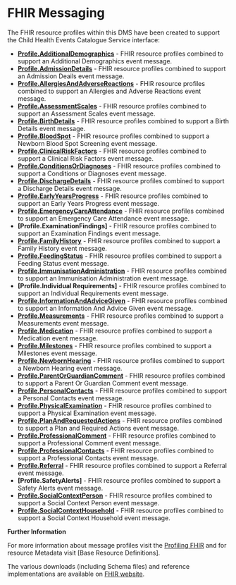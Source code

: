 # FHIR Messaging #

The FHIR resource profiles within this DMS have been created to support the Child Health Events Catalogue Service interface:


- **[Profile.AdditionalDemographics]** - FHIR resource profiles combined to support an Additional Demographics event message.
- **[Profile.AdmissionDetails]** - FHIR resource profiles combined to support an Admission Deails event message.
- **[Profile.AllergiesAndAdverseReactions]** - FHIR resource profiles combined to support an Allergies and Adverse Reactions event message.
- **[Profile.AssessmentScales]** - FHIR resource profiles combined to support an Assessment Scales event message.
- **[Profile.BirthDetails]** - FHIR resource profiles combined to support a Birth Details event message.
- **[Profile.BloodSpot]** - FHIR resource profiles combined to support a Newborn Blood Spot Screening event message.
- **[Profile.ClinicalRiskFactors]** - FHIR resource profiles combined to support a Clinical Risk Factors event message.
- **[Profile.ConditionsOrDiagnoses]** - FHIR resource profiles combined to support a Conditions or Diagnoses event message.
- **[Profile.DischargeDetails]** - FHIR resource profiles combined to support a Discharge Details event message.
- **[Profile.EarlyYearsProgress]** - FHIR resource profiles combined to support an Early Years Progress event message.
- **[Profile.EmergencyCareAttendance]** - FHIR resource profiles combined to support an Emergency Care Attendance event message.
- **[Profile.ExaminationFindings]** - FHIR resource profiles combined to support an Examination Findings event message.
- **[Profile.FamilyHistory]** - FHIR resource profiles combined to support a Family History event message.
- **[Profile.FeedingStatus]** - FHIR resource profiles combined to support a Feeding Status event message.
- **[Profile.ImmunisationAdministration]** - FHIR resource profiles combined to support an Immunisation Administration event message.
- **[Profile.Individual Requirements]** - FHIR resource profiles combined to support an Individual Requirements event message.
- **[Profile.InformationAndAdviceGiven]** - FHIR resource profiles combined to support an Information And Advice Given event message.
- **[Profile.Measurements]** - FHIR resource profiles combined to support a Measurements event message.
- **[Profile.Medication]** - FHIR resource profiles combined to support a Medication event message. 
- **[Profile.Milestones]** - FHIR resource profiles combined to support a Milestones event message. 
- **[Profile.NewbornHearing]** - FHIR resource profiles combined to support a Newborn Hearing event message.
- **[Profile.ParentOrGuardianComment]** - FHIR resource profiles combined to support a Parent Or Guardian Comment event message.
- **[Profile.PersonalContacts]** - FHIR resource profiles combined to support a Personal Contacts event message.
- **[Profile.PhysicalExamination]** - FHIR resource profiles combined to support a Physical Examination event message. 
- **[Profile.PlanAndRequestedActions]** - FHIR resource profiles combined to support a Plan and Required Actions event message.
- **[Profile.ProfessionalComment]** - FHIR resource profiles combined to support a Professional Comment event message.
- **[Profile.ProfessionalContacts]** - FHIR resource profiles combined to support a Professional Contacts event message.
- **[Profile.Referral]** - FHIR resource profiles combined to support a Referral event message.
- **[Profile.SafetyAlerts]** - FHIR resource profiles combined to support a Safety Alerts event message.
- **[Profile.SocialContextPerson]** - FHIR resource profiles combined to support a Social Context Person event message.
- **[Profile.SocialContextHousehold]** - FHIR resource profiles combined to support a Social Context Household event message.


 
**Further Information**

For more information about message profiles visit the [Profiling FHIR] and for resource Metadata visit [Base Resource Definitions].

The various downloads (including Schema files) and reference implementations are available on [FHIR website]. 

[Profile.AdmissionDetails]: ../Profile.AdmissionDetails/Profile.AdmissionDetails.html
[Profile.AdditionalDemographics]: ../Profile.AdditionalDemographics/Profile.AdditionalDemographics.html
[Profile.AllergiesAndAdverseReactions]: ../Profile.AllergiesAndAdverseReactions/Profile.AllergiesAndAdverseReactions.html
[Profile.AssessmentScales]: ../Profile.AssessmentScales/Profile.AssessmentScales.html 
[Profile.BirthDetails]: ../Profile.BirthDetails/Profile.BirthDetails.html
[Profile.BloodSpot]: ../Profile.BloodSpot/Profile.BloodSpot.html
[Profile.ClinicalRiskFactors]: ../Profile.ClinicalRiskFactors/Profile.ClinicalRiskFactors.html
[Profile.ConditionsOrDiagnoses]: ../Profile.ConditionsOrDiagnoses/Profile.ConditionsOrDiagnoses.html
[Profile.DischargeDetails]: ../Profile.DischargeDetails/Profile.DischargeDetails.html
[Profile.EarlyYearsProgress]: ../Profile.EarlyYearsProgress/Profile.EarlyYearsProgress.html
[Profile.EmergencyCareAttendance]: ../Profile.EmergencyCareAttendance/Profile.EmergencyCareAttendance.html
[Profile.FamilyHistory]: ../Profile.FamilyHistory/Profile.FamilyHistory.html
[Profile.FeedingStatus]: ../Profile.FeedingStatus/Profile.FeedingStatus.html
[Profile.ImmunisationAdministration]: ../Profile.ImmunisationAdministration/Profile.ImmunisationAdministration.html
[Profile.InformationAndAdviceGiven]:../Profile.InformationAndAdviceGiven/Profile.InformationAndAdviceGiven.html
[Profile.Medication]: ../Profile.Medication/Profile.Medication.html
[Profile.Measurements]: ../Profile.Measurements/Profile.Measurements.html
[Profile.Milestones]: ../Profile.Milestones/Profile.Milestones.html
[Profile.NewbornHearing]: ../Profile.NewbornHearing/Profile.NewbornHearing.html
[Profile.ParentOrGuardianComment]:../Profile.ParentOrGuardianComment/Profile.ParentOrGuardianComment.html
[Profile.PersonalContacts]:../Profile.PersonalContacts/Profile.PersonalContacts.html
[Profile.PhysicalExamination]:../Profile.PhysicalExamination/Profile.PhysicalExamination.html
[Profile.PlanAndRequestedActions]:../Profile.PlanAndRequestedActions/Profile.PlanAndRequestedActions.html
[Profile.ProfessionalComment]:../Profile.ProfessionalComment/Profile.ProfessionalComment.html
[Profile.Referral]: ../Profile.Referral/Profile.Referral.html
[Profile.ProfessionalContacts]:../Profile.ProfessionalContacts/Profile.ProfessionalContacts.html
[Profile.SocialContextHousehold]: ../Profile.SocialContextHousehold/Profile.SocialContextHousehold.html
[Profile.SocialContextPerson]: ../Profile.SocialContextPerson/Profile.SocialContextPerson.html

[Profiling FHIR]: http://hl7.org/fhir/profiling.html
[FHIR website]: http://hl7.org/fhir/index.html